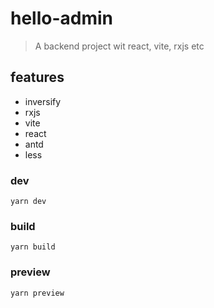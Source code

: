 # hello-admin

> A backend project wit react, vite, rxjs etc

## features

- inversify
- rxjs
- vite
- react
- antd
- less

### dev

```shell
yarn dev
```

### build

```shell
yarn build
```

### preview

```shell
yarn preview
```
